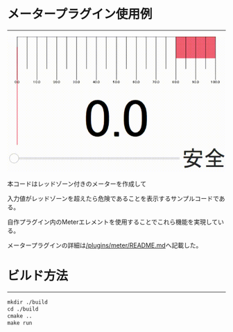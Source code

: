 # メータープラグイン使用例

---

![](../img/meter.gif)

本コードはレッドゾーン付きのメーターを作成して

入力値がレッドゾーンを超えたら危険であることを表示するサンプルコードである。

自作プラグイン内のMeterエレメントを使用することでこれら機能を実現している。

メータープラグインの詳細は[/plugins/meter/README.md](./plugins/meter/README.md)へ記載した。

# ビルド方法

---

```term
mkdir ./build
cd ./build
cmake ..
make run
```

